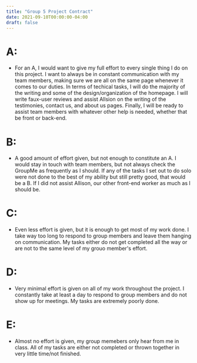 ```yaml
---
title: "Group 5 Project Contract"
date: 2021-09-10T00:00:00-04:00
draft: false
---
```


# A:  

* For an A, I would want to give my full effort to every single thing I do on this project. I want to always be in constant communication with my team members, making sure we are all on the same page whenever it comes to our duties. In terms of techical tasks, I will do the majority of the writing and some of the design/organization of the homepage. I will write faux-user reviews and assist Allsion on the writing of the testimonies, contact us, and about us pages. Finally, I will be ready to assist team members with whatever other help is needed, whether that be front or back-end.

# B:  
* A good amount of effort given, but not enough to constitute an A. I would stay in touch with team members, but not always check the GroupMe as frequently as I should. If any of the tasks I set out to do solo were not done to the best of my ability but still pretty good, that would be a B. If I did not assist Allison, our other front-end worker as much as I should be.

# C:
* Even less effort is given, but it is enough to get most of my work done. I take way too long to respond to group members and leave them hanging on communication. My tasks either do not get completed all the way or are not to the same level of my grouo member's effort.


# D: 
* Very minimal effort is given on all of my work throughout the project. I constantly take at least a day to respond to group members and do not show up for meetings. My tasks are extremely poorly done.

# E: 
* Almost no effort is given, my group memebers only hear from me in class. All of my tasks are either not completed or thrown together in very little time/not finished.

